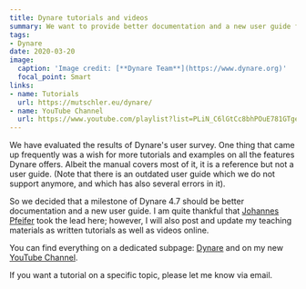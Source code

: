 ```yaml
---
title: Dynare tutorials and videos
summary: We want to provide better documentation and a new user guide for Dynare 4.7. Therefore, I will post and update my teaching materials as written tutorials here as well as videos on YouTube.
tags:
- Dynare
date: 2020-03-20
image:  
  caption: 'Image credit: [**Dynare Team**](https://www.dynare.org)'
  focal_point: Smart
links:
- name: Tutorials
  url: https://mutschler.eu/dynare/
- name: YouTube Channel
  url: https://www.youtube.com/playlist?list=PLiN_C6lGtCc8bhPOuE781GTgeOqtMA5Bi
---
```


We have evaluated the results of Dynare's user survey. One thing that came up frequently was a wish for more tutorials and examples on all the features Dynare offers. Albeit the manual covers most of it, it is a reference but not a user guide. (Note that there is an outdated user guide which we do not support anymore, and which has also several errors in it).

So we decided that a milestone of Dynare 4.7 should be better documentation and a new user guide. I am quite thankful that [Johannes Pfeifer](https://sites.google.com/site/pfeiferecon/dynare) took the lead here; however, I will also post and update my teaching materials as written tutorials as well as videos online. 

You can find everything on a dedicated subpage: [Dynare](https://mutschler.eu/dynare/) and on my new [YouTube Channel](https://www.youtube.com/channel/UCkW18RGgmhKg7Z-H9kYD2dg).

If you want a tutorial on a specific topic, please let me know via email.
